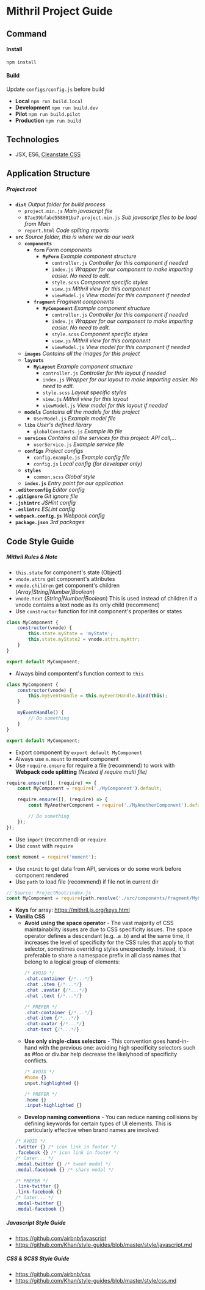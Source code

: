 # Mithril Project Guide #

## Command ##
#### Install ####
`npm install`

#### Build ####
Update `configs/config.js` before build
* **Local**
`npm run build.local`
* **Development**
`npm run build.dev`
* **Pilot**
`npm run build.pilot`
* **Production**
`npm run build`

## Technologies ##
* JSX, ES6, [Cleanstate CSS](http://cleanslatecss.com/)

## **Application Structure** ##
##### *Project root* #####
* **`dist`** *Output folder for build process*
  * `project.min.js` *Main javascript file*
  * `87ae39bfabd558801ba7.project.min.js` *Sub javascript files to be load from Main*
  * `report.html` *Code spliting reports*
* **`src`** *Source folder, this is where we do our work*
  * **`components`**
    * **`form`** *Form components*
      * **`MyForm`** *Example component structure*
        * `controller.js` *Controller for this component if needed*
    	* `index.js` *Wrapper for our component to make importing easier. No need to edit.*
    	* `style.scss` *Component specific styles*
    	* `view.js` *Mithril view for this component*
    	* `viewModel.js` *View model for this component if needed*
    * **`fragment`** *Fragment components*
      * **`MyComponent`** *Example component structure*
        * `controller.js` *Controller for this component if needed*
    	* `index.js` *Wrapper for our component to make importing easier. No need to edit.*
    	* `style.scss` *Component specific styles*
    	* `view.js` *Mithril view for this component*
    	* `viewModel.js` *View model for this component if needed*
  * **`images`** *Contains all the images for this project*
  * **`layouts`**
    * **`MyLayout`** *Example component structure*
	  * `controller.js` *Controller for this layout if needed*
	  * `index.js` *Wrapper for our layout to make importing easier. No need to edit.*
	  * `style.scss` *Layout specific styles*
	  * `view.js` *Mithril view for this layout*
	  * `viewModel.js` *View model for this layout if needed*
  * **`models`** *Contains all the models for this project*
    * `UserModel.js` *Example model file*
  * **`libs`** *User's defined library*
    * `globalConstants.js` *Example lib file*
  * **`services`** *Contains all the services for this project: API call,...*
    * `userService.js` *Example service file*
  * **`configs`** *Project configs*
    * `config.example.js` *Example config file*
    * `config.js` *Local config (for developer only)*
  * **`styles`**
    * `common.scss` *Global style*
  * **`index.js`** *Entry point for our application*
* **`.editorconfig`** *Editor config*
* **`.gitignore`** *Git ignore file*
* **`.jshintrc`** *JSHint config*
* **`.eslintrc`** *ESLint config*
* **`webpack.config.js`** *Webpack config*
* **`package.json`** *3rd packages*

## **Code Style Guide** ##
##### **Mithril Rules & Note** #####
* `this.state` for component's state (Object)
* `vnode.attrs` get component's attributes
* `vnode.children` get component's children (*Array|String|Number|Boolean*)
* `vnode.text` (*String|Number|Boolean*) This is used instead of children if a vnode contains a text node as its only child (recommend)
* Use `constructor` function for init component's properites or states
```javascript
class MyComponent {
    constructor(vnode) {
        this.state.myState = 'myState';
        this.state.myState2 = vnode.attrs.myAttr;
    }
}

export default MyComponent;
```
* Always bind compontent's function context to `this`
```javascript
class MyComponent {
    constructor(vnode) {
        this.myEventHandle = this.myEventHandle.bind(this);
    }

    myEventHandle() {
        // Do something
    }
}

export default MyComponent;
```
* Export component by `export default MyComponent`
* Always use `m.mount` to mount component
* Use `require.ensure` for require a file (recommend) to work with **Webpack code splitting** *(Nested if require multi file)*
```javascript
require.ensure([], (require) => {
    const MyComponent = require('./MyComponent').default;

    require.ensure([], (require) => {
        const MyAnotherComponent = require('./MyAnotherComponent').default;

        // Do something
    });
});
```
* Use `import` (recommend) or `require`
* Use `const` with `require`
```javascript
const moment = require('moment');
```
* Use `oninit` to get data from API, services or do some work before component rendered
* Use `path` to load file (recommend) if file not in current dir
```javascript
// Source: ProjectRoot/index.js
const MyComponent = require(path.resolve('./src/components/fragment/MyComponent')).default;
```
* **Keys** for array: https://mithril.js.org/keys.html
* **Vanilla CSS**
  * **Avoid using the space operator** - The vast majority of CSS maintainability issues are due to CSS specificity issues. The space operator defines a descendant (e.g. .a .b) and at the same time, it increases the level of specificity for the CSS rules that apply to that selector, sometimes overriding styles unexpectedly.
  Instead, it's preferable to share a namespace prefix in all class names that belong to a logical group of elements:
	```css
	/* AVOID */
	.chat.container {/*...*/}
	.chat .item {/*...*/}
	.chat .avatar {/*...*/}
	.chat .text {/*...*/}

	/* PREFER */
	.chat-container {/*...*/}
	.chat-item {/*...*/}
	.chat-avatar {/*...*/}
	.chat-text {/*...*/}
	```
  * **Use only single-class selectors** - This convention goes hand-in-hand with the previous one: avoiding high specificity selectors such as #foo or div.bar help decrease the likelyhood of specificity conflicts.
	```css
	/* AVOID */
	#home {}
	input.highlighted {}

	/* PREFER */
	.home {}
	.input-highlighted {}
	```
   * **Develop naming conventions** - You can reduce naming collisions by defining keywords for certain types of UI elements. This is particularly effective when brand names are involved:
	```css
	/* AVOID */
	.twitter {} /* icon link in footer */
	.facebook {} /* icon link in footer */
	/* later... */
	.modal.twitter {} /* tweet modal */
	.modal.facebook {} /* share modal */

	/* PREFER */
	.link-twitter {}
	.link-facebook {}
	/* later... */
	.modal-twitter {}
	.modal-facebook {}
	```

##### **Javascript Style Guide** #####
* https://github.com/airbnb/javascript
* https://github.com/Khan/style-guides/blob/master/style/javascript.md

##### **CSS & SCSS Style Guide** #####
* https://github.com/airbnb/css
* https://github.com/Khan/style-guides/blob/master/style/css.md
